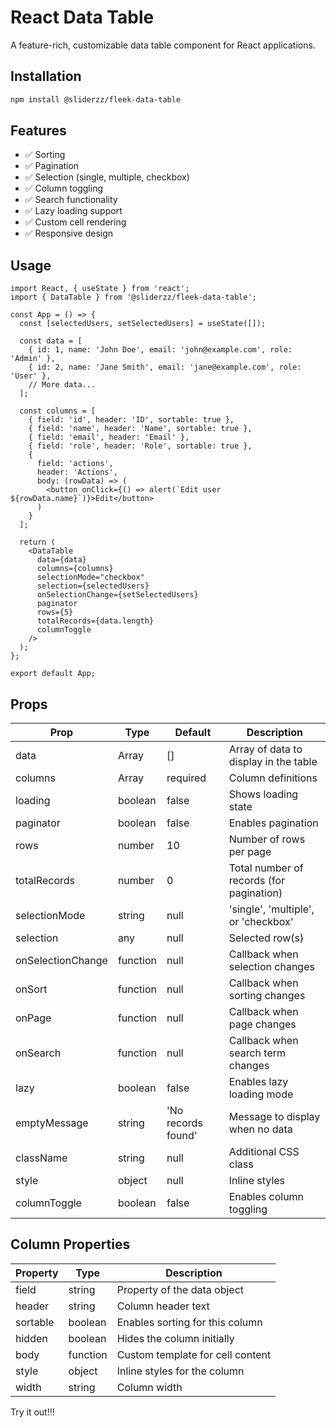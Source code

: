 # React Data Table

A feature-rich, customizable data table component for React applications.

## Installation

```bash
npm install @sliderzz/fleek-data-table
```


## Features

- ✅ Sorting
- ✅ Pagination
- ✅ Selection (single, multiple, checkbox)
- ✅ Column toggling
- ✅ Search functionality
- ✅ Lazy loading support
- ✅ Custom cell rendering
- ✅ Responsive design

## Usage
```tsx
import React, { useState } from 'react';
import { DataTable } from '@sliderzz/fleek-data-table';

const App = () => {
  const [selectedUsers, setSelectedUsers] = useState([]);

  const data = [
    { id: 1, name: 'John Doe', email: 'john@example.com', role: 'Admin' },
    { id: 2, name: 'Jane Smith', email: 'jane@example.com', role: 'User' },
    // More data...
  ];

  const columns = [
    { field: 'id', header: 'ID', sortable: true },
    { field: 'name', header: 'Name', sortable: true }, 
    { field: 'email', header: 'Email' },
    { field: 'role', header: 'Role', sortable: true },
    {
      field: 'actions',
      header: 'Actions',
      body: (rowData) => (
        <button onClick={() => alert(`Edit user ${rowData.name}`)}>Edit</button>
      )
    }
  ];

  return (
    <DataTable
      data={data}
      columns={columns}
      selectionMode="checkbox"
      selection={selectedUsers}
      onSelectionChange={setSelectedUsers}
      paginator
      rows={5}
      totalRecords={data.length}
      columnToggle
    />
  );
};

export default App;
```


## Props

| Prop | Type | Default | Description |
|------|------|---------|-------------|
| data | Array | [] | Array of data to display in the table |
| columns | Array | required | Column definitions |
| loading | boolean | false | Shows loading state |
| paginator | boolean | false | Enables pagination |
| rows | number | 10 | Number of rows per page |
| totalRecords | number | 0 | Total number of records (for pagination) |
| selectionMode | string | null | 'single', 'multiple', or 'checkbox' |
| selection | any | null | Selected row(s) |
| onSelectionChange | function | null | Callback when selection changes |
| onSort | function | null | Callback when sorting changes |
| onPage | function | null | Callback when page changes |
| onSearch | function | null | Callback when search term changes |
| lazy | boolean | false | Enables lazy loading mode |
| emptyMessage | string | 'No records found' | Message to display when no data |
| className | string | null | Additional CSS class |
| style | object | null | Inline styles |
| columnToggle | boolean | false | Enables column toggling |

## Column Properties

| Property | Type | Description |
|----------|------|-------------|
| field | string | Property of the data object |
| header | string | Column header text |
| sortable | boolean | Enables sorting for this column |
| hidden | boolean | Hides the column initially |
| body | function | Custom template for cell content |
| style | object | Inline styles for the column |
| width | string | Column width |


Try it out!!!